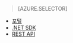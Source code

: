 ﻿> [AZURE.SELECTOR]
- [포털](media-services-manage-content#publish.md)
- [.NET SDK](media-services-deliver-streaming-content.md)
- [REST API](media-services-rest-deliver-streaming-content.md)

<!--HONumber=47-->
